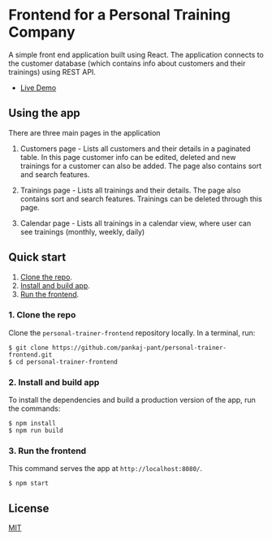 # Frontend for a Personal Training Company

A simple front end application built using React. The application connects to the customer database (which contains info about customers and their trainings) using REST API. 

* [Live Demo](https://personal-trainer-frontend-pp.herokuapp.com/)

## Using the app

There are three main pages in the application

1) Customers page - Lists all customers and their details in a paginated table. In this page customer info can be edited, deleted and new trainings for a customer can also be added. The page also contains sort and search features.

2) Trainings page - Lists all trainings and their details. The page also contains sort and search features. Trainings can be deleted through this page.

3) Calendar page - Lists all trainings in a calendar view, where user can see trainings (monthly, weekly, daily)

## Quick start

1. [Clone the repo](#1-clone-the-repo).
1. [Install and build app](#2-install-and-build-app).
1. [Run the frontend](#3-run-the-frontend).

### 1. Clone the repo

Clone the `personal-trainer-frontend` repository locally. In a terminal, run:

```
$ git clone https://github.com/pankaj-pant/personal-trainer-frontend.git
$ cd personal-trainer-frontend
```

### 2. Install and build app

To install the dependencies and build a production version of the app, run the commands:

    $ npm install
    $ npm run build

### 3. Run the frontend

This command serves the app at `http://localhost:8080/`.

    $ npm start

## License
[MIT](https://choosealicense.com/licenses/mit/)
